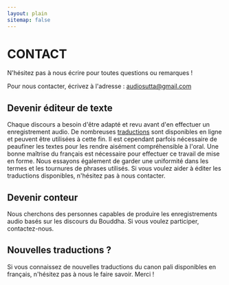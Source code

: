 ```yaml
---
layout: plain
sitemap: false
---
```


# CONTACT

N'hésitez pas à nous écrire pour toutes questions ou remarques !

Pour nous contacter, écrivez à l'adresse : ­<audiosutta@gmail.com>

## Devenir éditeur de texte

Chaque discours a besoin d'être adapté et revu avant d'en effectuer un enregistrement audio. De nombreuses [traductions](SOURCES.md) sont disponibles en ligne et peuvent être utilisées à cette fin. Il est cependant parfois nécessaire de peaufiner les textes pour les rendre aisément compréhensible à l'oral. Une bonne maîtrise du français est nécessaire pour effectuer ce travail de mise en forme. Nous essayons également de garder une uniformité dans les termes et les tournures de phrases utilisés. Si vous voulez aider à éditer les traductions disponibles, n'hésitez pas à nous contacter. 

## Devenir conteur

Nous cherchons des personnes capables de produire les enregistrements audio basés sur les discours du Bouddha. Si vous voulez participer, contactez-nous.

## Nouvelles traductions ?

Si vous connaissez de nouvelles traductions du canon pali disponibles en français, n'hésitez pas à nous le faire savoir. Merci !

